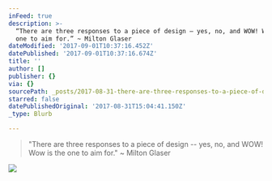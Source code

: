 ```yaml
---
inFeed: true
description: >-
  “There are three responses to a piece of design – yes, no, and WOW! Wow is the
  one to aim for.” ~ Milton Glaser
dateModified: '2017-09-01T10:37:16.452Z'
datePublished: '2017-09-01T10:37:16.674Z'
title: ''
author: []
publisher: {}
via: {}
sourcePath: _posts/2017-08-31-there-are-three-responses-to-a-piece-of-design-yes-no-a.md
starred: false
datePublishedOriginal: '2017-08-31T15:04:41.150Z'
_type: Blurb

---
```

> "There are three responses to a piece of design -- yes, no, and WOW! Wow is the one to aim for." ~ Milton Glaser

![](https://the-grid-user-content.s3-us-west-2.amazonaws.com/e0c1f27b-4a0a-434c-8763-8e8f963f4a79.png)